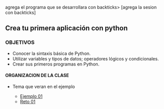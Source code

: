
agrega el programa que se desarrollara con backticks> [agrega la sesion con backticks]  

## Crea tu primera aplicación con python 

### OBJETIVOS 
- Conocer la sintaxis básica de Python.
- Utilizar variables y tipos  de datos; operadores lógicos y condicionales.
- Crear sus primeros programas en Python.

 

#### ORGANIZACION DE LA CLASE 

- Tema que veran en el ejemplo

	- [Ejemplo 01](Ejemplo-01)
	- [Reto 01](Reto-01)


